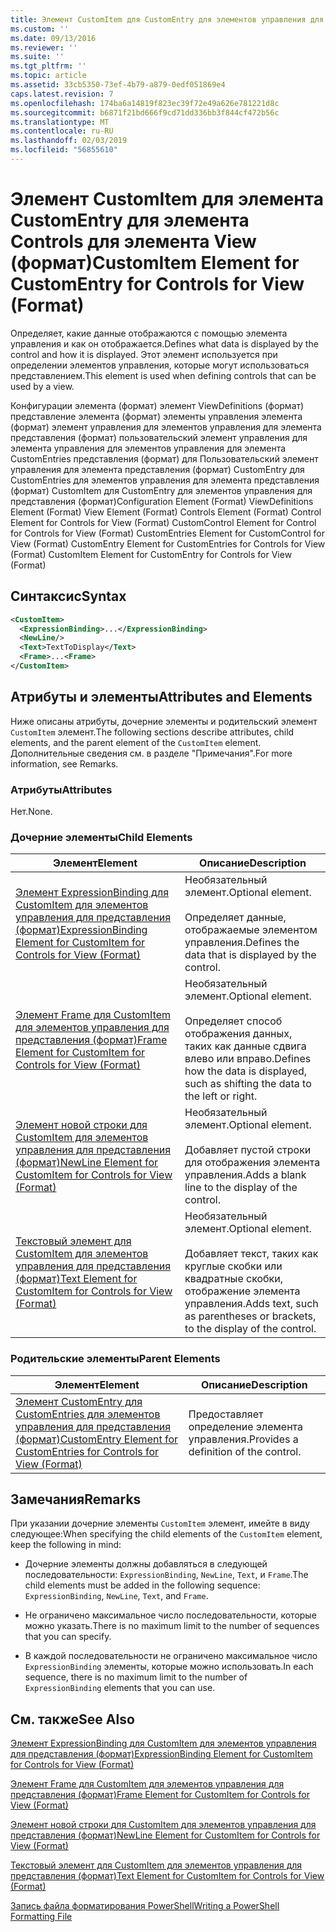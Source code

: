 ```yaml
---
title: Элемент CustomItem для CustomEntry для элементов управления для представления (формат) | Документация Майкрософт
ms.custom: ''
ms.date: 09/13/2016
ms.reviewer: ''
ms.suite: ''
ms.tgt_pltfrm: ''
ms.topic: article
ms.assetid: 33cb5350-73ef-4b79-a879-0edf051869e4
caps.latest.revision: 7
ms.openlocfilehash: 174ba6a14819f823ec39f72e49a626e781221d8c
ms.sourcegitcommit: b6871f21bd666f9cd71dd336bb3f844cf472b56c
ms.translationtype: MT
ms.contentlocale: ru-RU
ms.lasthandoff: 02/03/2019
ms.locfileid: "56855610"
---
```

# <a name="customitem-element-for-customentry-for-controls-for-view-format"></a><span data-ttu-id="17a79-102">Элемент CustomItem для элемента CustomEntry для элемента Controls для элемента View (формат)</span><span class="sxs-lookup"><span data-stu-id="17a79-102">CustomItem Element for CustomEntry for Controls for View (Format)</span></span>

<span data-ttu-id="17a79-103">Определяет, какие данные отображаются с помощью элемента управления и как он отображается.</span><span class="sxs-lookup"><span data-stu-id="17a79-103">Defines what data is displayed by the control and how it is displayed.</span></span> <span data-ttu-id="17a79-104">Этот элемент используется при определении элементов управления, которые могут использоваться представлением.</span><span class="sxs-lookup"><span data-stu-id="17a79-104">This element is used when defining controls that can be used by a view.</span></span>

<span data-ttu-id="17a79-105">Конфигурации элемента (формат) элемент ViewDefinitions (формат) представление элемента (формат) элементы управления элемента (формат) элемент управления для элементов управления для элемента представления (формат) пользовательский элемент управления для элемента управления для элементов управления для элемента CustomEntries представления (формат) для Пользовательский элемент управления для элемента представления (формат) CustomEntry для CustomEntries для элементов управления для элемента представления (формат) CustomItem для CustomEntry для элементов управления для представления (формат)</span><span class="sxs-lookup"><span data-stu-id="17a79-105">Configuration Element (Format) ViewDefinitions Element (Format) View Element (Format) Controls Element (Format) Control Element for Controls for View (Format) CustomControl Element for Control for Controls for View (Format) CustomEntries Element for CustomControl for View (Format) CustomEntry Element for CustomEntries for Controls for View (Format) CustomItem Element for CustomEntry for Controls for View (Format)</span></span>

## <a name="syntax"></a><span data-ttu-id="17a79-106">Синтаксис</span><span class="sxs-lookup"><span data-stu-id="17a79-106">Syntax</span></span>

```xml
<CustomItem>
  <ExpressionBinding>...</ExpressionBinding>
  <NewLine/>
  <Text>TextToDisplay</Text>
  <Frame>...<Frame>
</CustomItem>
```

## <a name="attributes-and-elements"></a><span data-ttu-id="17a79-107">Атрибуты и элементы</span><span class="sxs-lookup"><span data-stu-id="17a79-107">Attributes and Elements</span></span>

<span data-ttu-id="17a79-108">Ниже описаны атрибуты, дочерние элементы и родительский элемент `CustomItem` элемент.</span><span class="sxs-lookup"><span data-stu-id="17a79-108">The following sections describe attributes, child elements, and the parent element of the `CustomItem` element.</span></span> <span data-ttu-id="17a79-109">Дополнительные сведения см. в разделе "Примечания".</span><span class="sxs-lookup"><span data-stu-id="17a79-109">For more information, see Remarks.</span></span>

### <a name="attributes"></a><span data-ttu-id="17a79-110">Атрибуты</span><span class="sxs-lookup"><span data-stu-id="17a79-110">Attributes</span></span>

<span data-ttu-id="17a79-111">Нет.</span><span class="sxs-lookup"><span data-stu-id="17a79-111">None.</span></span>

### <a name="child-elements"></a><span data-ttu-id="17a79-112">Дочерние элементы</span><span class="sxs-lookup"><span data-stu-id="17a79-112">Child Elements</span></span>

|<span data-ttu-id="17a79-113">Элемент</span><span class="sxs-lookup"><span data-stu-id="17a79-113">Element</span></span>|<span data-ttu-id="17a79-114">Описание</span><span class="sxs-lookup"><span data-stu-id="17a79-114">Description</span></span>|
|-------------|-----------------|
|[<span data-ttu-id="17a79-115">Элемент ExpressionBinding для CustomItem для элементов управления для представления (формат)</span><span class="sxs-lookup"><span data-stu-id="17a79-115">ExpressionBinding Element for CustomItem for Controls for View (Format)</span></span>](./expressionbinding-element-for-customitem-for-controls-for-view-format.md)|<span data-ttu-id="17a79-116">Необязательный элемент.</span><span class="sxs-lookup"><span data-stu-id="17a79-116">Optional element.</span></span><br /><br /> <span data-ttu-id="17a79-117">Определяет данные, отображаемые элементом управления.</span><span class="sxs-lookup"><span data-stu-id="17a79-117">Defines the data that is displayed by the control.</span></span>|
|[<span data-ttu-id="17a79-118">Элемент Frame для CustomItem для элементов управления для представления (формат)</span><span class="sxs-lookup"><span data-stu-id="17a79-118">Frame Element for CustomItem for Controls for View (Format)</span></span>](./frame-element-for-customitem-for-controls-for-view-format.md)|<span data-ttu-id="17a79-119">Необязательный элемент.</span><span class="sxs-lookup"><span data-stu-id="17a79-119">Optional element.</span></span><br /><br /> <span data-ttu-id="17a79-120">Определяет способ отображения данных, таких как данные сдвига влево или вправо.</span><span class="sxs-lookup"><span data-stu-id="17a79-120">Defines how the data is displayed, such as shifting the data to the left or right.</span></span>|
|[<span data-ttu-id="17a79-121">Элемент новой строки для CustomItem для элементов управления для представления (формат)</span><span class="sxs-lookup"><span data-stu-id="17a79-121">NewLine Element for CustomItem for Controls for View (Format)</span></span>](./newline-element-for-customitem-for-controls-for-view-format.md)|<span data-ttu-id="17a79-122">Необязательный элемент.</span><span class="sxs-lookup"><span data-stu-id="17a79-122">Optional element.</span></span><br /><br /> <span data-ttu-id="17a79-123">Добавляет пустой строки для отображения элемента управления.</span><span class="sxs-lookup"><span data-stu-id="17a79-123">Adds a blank line to the display of the control.</span></span>|
|[<span data-ttu-id="17a79-124">Текстовый элемент для CustomItem для элементов управления для представления (формат)</span><span class="sxs-lookup"><span data-stu-id="17a79-124">Text Element for CustomItem for Controls for View (Format)</span></span>](./text-element-for-customitem-for-controls-for-view-format.md)|<span data-ttu-id="17a79-125">Необязательный элемент.</span><span class="sxs-lookup"><span data-stu-id="17a79-125">Optional element.</span></span><br /><br /> <span data-ttu-id="17a79-126">Добавляет текст, таких как круглые скобки или квадратные скобки, отображение элемента управления.</span><span class="sxs-lookup"><span data-stu-id="17a79-126">Adds text, such as parentheses or brackets, to the display of the control.</span></span>|

### <a name="parent-elements"></a><span data-ttu-id="17a79-127">Родительские элементы</span><span class="sxs-lookup"><span data-stu-id="17a79-127">Parent Elements</span></span>

|<span data-ttu-id="17a79-128">Элемент</span><span class="sxs-lookup"><span data-stu-id="17a79-128">Element</span></span>|<span data-ttu-id="17a79-129">Описание</span><span class="sxs-lookup"><span data-stu-id="17a79-129">Description</span></span>|
|-------------|-----------------|
|[<span data-ttu-id="17a79-130">Элемент CustomEntry для CustomEntries для элементов управления для представления (формат)</span><span class="sxs-lookup"><span data-stu-id="17a79-130">CustomEntry Element for CustomEntries for Controls for View (Format)</span></span>](./customentry-element-for-customentries-for-controls-for-view-format.md)|<span data-ttu-id="17a79-131">Предоставляет определение элемента управления.</span><span class="sxs-lookup"><span data-stu-id="17a79-131">Provides a definition of the control.</span></span>|

## <a name="remarks"></a><span data-ttu-id="17a79-132">Замечания</span><span class="sxs-lookup"><span data-stu-id="17a79-132">Remarks</span></span>

<span data-ttu-id="17a79-133">При указании дочерние элементы `CustomItem` элемент, имейте в виду следующее:</span><span class="sxs-lookup"><span data-stu-id="17a79-133">When specifying the child elements of the `CustomItem` element, keep the following in mind:</span></span>

- <span data-ttu-id="17a79-134">Дочерние элементы должны добавляться в следующей последовательности: `ExpressionBinding`, `NewLine`, `Text`, и `Frame`.</span><span class="sxs-lookup"><span data-stu-id="17a79-134">The child elements must be added in the following sequence: `ExpressionBinding`, `NewLine`, `Text`, and `Frame`.</span></span>

- <span data-ttu-id="17a79-135">Не ограничено максимальное число последовательности, которые можно указать.</span><span class="sxs-lookup"><span data-stu-id="17a79-135">There is no maximum limit to the number of sequences that you can specify.</span></span>

- <span data-ttu-id="17a79-136">В каждой последовательности не ограничено максимальное число `ExpressionBinding` элементы, которые можно использовать.</span><span class="sxs-lookup"><span data-stu-id="17a79-136">In each sequence, there is no maximum limit to the number of `ExpressionBinding` elements that you can use.</span></span>

## <a name="see-also"></a><span data-ttu-id="17a79-137">См. также</span><span class="sxs-lookup"><span data-stu-id="17a79-137">See Also</span></span>

[<span data-ttu-id="17a79-138">Элемент ExpressionBinding для CustomItem для элементов управления для представления (формат)</span><span class="sxs-lookup"><span data-stu-id="17a79-138">ExpressionBinding Element for CustomItem for Controls for View (Format)</span></span>](./expressionbinding-element-for-customitem-for-controls-for-view-format.md)

[<span data-ttu-id="17a79-139">Элемент Frame для CustomItem для элементов управления для представления (формат)</span><span class="sxs-lookup"><span data-stu-id="17a79-139">Frame Element for CustomItem for Controls for View (Format)</span></span>](./frame-element-for-customitem-for-controls-for-view-format.md)

[<span data-ttu-id="17a79-140">Элемент новой строки для CustomItem для элементов управления для представления (формат)</span><span class="sxs-lookup"><span data-stu-id="17a79-140">NewLine Element for CustomItem for Controls for View (Format)</span></span>](./newline-element-for-customitem-for-controls-for-view-format.md)

[<span data-ttu-id="17a79-141">Текстовый элемент для CustomItem для элементов управления для представления (формат)</span><span class="sxs-lookup"><span data-stu-id="17a79-141">Text Element for CustomItem for Controls for View (Format)</span></span>](./text-element-for-customitem-for-controls-for-view-format.md)

[<span data-ttu-id="17a79-142">Запись файла форматирования PowerShell</span><span class="sxs-lookup"><span data-stu-id="17a79-142">Writing a PowerShell Formatting File</span></span>](./writing-a-powershell-formatting-file.md)
